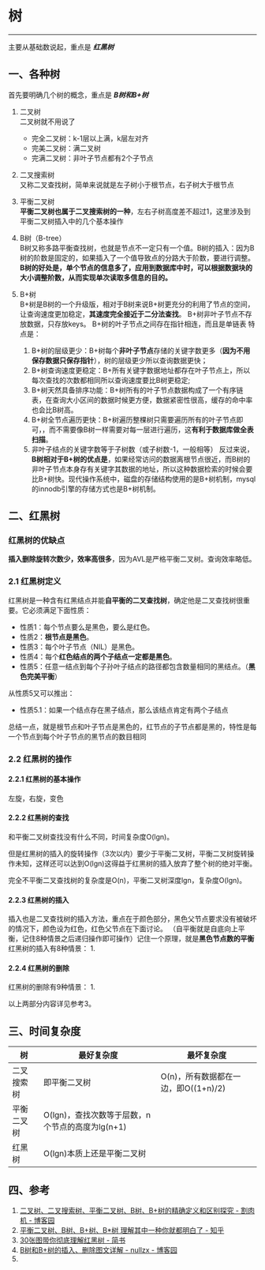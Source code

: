 # 树
***
主要从基础数说起，重点是 ***红黑树***
## 一、各种树
首先要明确几个树的概念，重点是 ***B树和B+树***
1. 二叉树  
   二叉树就不用说了
   * 完全二叉树：k-1层以上满，k层左对齐
   * 完美二叉树：满二叉树
   * 完满二叉树：非叶子节点都有2个子节点
  
2. 二叉搜索树  
   又称二叉查找树，简单来说就是左子树小于根节点，右子树大于根节点
3. 平衡二叉树  
   **平衡二叉树也属于二叉搜索树的一种**，左右子树高度差不超过1，这里涉及到平衡二叉树插入中的几个基本操作
4. B树（B-tree）  
   B树又称多路平衡查找树，也就是节点不一定只有一个值。B树的插入：因为B树的阶数是固定的，如果插入了一个值导致点的分路大于阶数，要进行调整。
   **B树的好处是，单个节点的信息多了，应用到数据库中时，可以根据数据块的大小调整阶数，从而实现单次读取多信息的目的。**
5. B+树  
   B+树是B树的一个升级版，相对于B树来说B+树更充分的利用了节点的空间，让查询速度更加稳定，**其速度完全接近于二分法查找**。
   B+树非叶子节点不存放数据，只存放keys。
   B+树的叶子节点之间存在指针相连，而且是单链表
   特点是：
   1. B+树的层级更少：B+树每个**非叶子节点**存储的关键字数更多（**因为不用保存数据只保存指针**），树的层级更少所以查询数据更快；
   2. B+树查询速度更稳定：B+所有关键字数据地址都存在叶子节点上，所以每次查找的次数都相同所以查询速度要比B树更稳定;
   3. B+树天然具备排序功能：B+树所有的叶子节点数据构成了一个有序链表，在查询大小区间的数据时候更方便，数据紧密性很高，缓存的命中率也会比B树高。
   4. B+树全节点遍历更快：B+树遍历整棵树只需要遍历所有的叶子节点即可，，而不需要像B树一样需要对每一层进行遍历，这**有利于数据库做全表扫描**。
   5. 非叶子结点的关键字数等于子树数（或子树数-1，一般相等）
   反过来说，**B树相对于B+树的优点是**，如果经常访问的数据离根节点很近，而B树的非叶子节点本身存有关键字其数据的地址，所以这种数据检索的时候会要比B+树快。现代操作系统中，磁盘的存储结构使用的是B+树机制，mysql的innodb引擎的存储方式也是B+树机制。
   
## 二、红黑树

### 红黑树的优缺点

**插入删除旋转次数少，效率高很多**，因为AVL是严格平衡二叉树。查询效率略低。

### 2.1 红黑树定义

红黑树是一种含有红黑结点并能**自平衡的二叉查找树**，确定他是二叉查找树很重要。它必须满足下面性质：

* 性质1：每个节点要么是黑色，要么是红色。
* 性质2：**根节点是黑色**。
* 性质3：每个叶子节点（NIL）是黑色。
* 性质4：每个**红色结点的两个子结点一定都是黑色**。
* 性质5：任意一结点到每个子孙叶子结点的路径都包含数量相同的黑结点。（**黑色完美平衡**）

从性质5又可以推出：
* 性质5.1：如果一个结点存在黑子结点，那么该结点肯定有两个子结点

总结一点，就是根节点和叶子节点是黑色的，红节点的子节点都是黑的，特性是每一个节点到每个叶子节点的黑节点的数目相同

### 2.2 红黑树的操作

#### 2.2.1 红黑树的基本操作
左旋，右旋，变色

#### 2.2.2 红黑树的查找
   和平衡二叉树查找没有什么不同，时间复杂度O(lgn)。

   但是红黑树的插入的旋转操作（3次以内）要少于平衡二叉树，平衡二叉树旋转操作未知，这样还可以达到O(lgn)这得益于红黑树的插入放弃了整个树的绝对平衡。

   完全不平衡二叉查找树的复杂度是O(n)，平衡二叉树深度lgn，复杂度O(lgn)。

#### 2.2.3 红黑树的插入
插入也是二叉查找树的插入方法，重点在于颜色部分，黑色父节点要求没有被破坏的情况下，颜色设为红色，红色父节点在下面讨论。
（自平衡就是自底向上平衡，记住8种情景之后递归操作即可操作）记住一个原理，就是**黑色节点数的平衡**
红黑树的插入有8种情景：
1. 



#### 2.2.4 红黑树的删除
红黑树的删除有9种情景：
1. 

以上两部分内容详见参考3。

## 三、时间复杂度
|树|最好复杂度|最坏复杂度|
|---|---|---|
|二叉搜索树|即平衡二叉树|O(n)，所有数据都在一边，即O((1+n)/2)|
|平衡二叉树|O(lgn)，查找次数等于层数，n个节点的高度为lg(n+1)||
|红黑树|O(lgn)本质上还是平衡二叉树||

## 四、参考
1. [二叉树、二叉搜索树、平衡二叉树、B树、B+树的精确定义和区别探究 - 割肉机 - 博客园](https://www.cnblogs.com/williamjie/p/11081096.html)
2. [平衡二叉树、B树、B+树、B*树 理解其中一种你就都明白了 - 知乎](https://zhuanlan.zhihu.com/p/27700617)
3. [30张图带你彻底理解红黑树 - 简书](https://www.jianshu.com/p/e136ec79235c)
4. [B树和B+树的插入、删除图文详解 - nullzx - 博客园](https://www.cnblogs.com/nullzx/p/8729425.html)
5. 